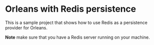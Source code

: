 # Orleans with Redis persistence

This is a sample project that shows how to use Redis as a persistence provider for Orleans.

**Note** make sure that you have a Redis server running on your machine.